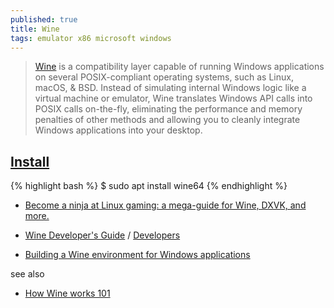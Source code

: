 ```yaml
---
published: true
title: Wine
tags: emulator x86 microsoft windows
---
```

> [Wine](https://www.winehq.org/) is a compatibility layer capable of running Windows applications on several POSIX-compliant operating systems, such as Linux, macOS, & BSD. Instead of simulating internal Windows logic like a virtual machine or emulator, Wine translates Windows API calls into POSIX calls on-the-fly, eliminating the performance and memory penalties of other methods and allowing you to cleanly integrate Windows applications into your desktop.

## [Install](https://vitux.com/how-to-install-wine-on-ubuntu/)
{% highlight bash %}
$ sudo apt install wine64
{% endhighlight %}

- [Become a ninja at Linux gaming: a mega-guide for Wine, DXVK, and more.](https://dither8.xyz/guide/gaming-on-linux-ninja/)

- [Wine Developer's Guide](https://wiki.winehq.org/Wine_Developer%27s_Guide) / [Developers](https://wiki.winehq.org/Developers)
- [Building a Wine environment for Windows applications](https://www.linux-magazine.com/Online/Features/Practical-Wine)

see also
- [How Wine works 101](https://werat.dev/blog/how-wine-works-101/)
